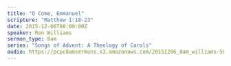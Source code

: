 ```yaml
---
title: "O Come, Emmanuel"
scripture: "Matthew 1:18-23"
date: 2015-12-06T08:00:00Z
speaker: Ron Williams
sermon_type: 8am
series: "Songs of Advent: A Theology of Carols"
audio: https://pcpc8amsermons.s3.amazonaws.com/20151206_8am_williams-5665beafdb81e.mp3 
---
```



